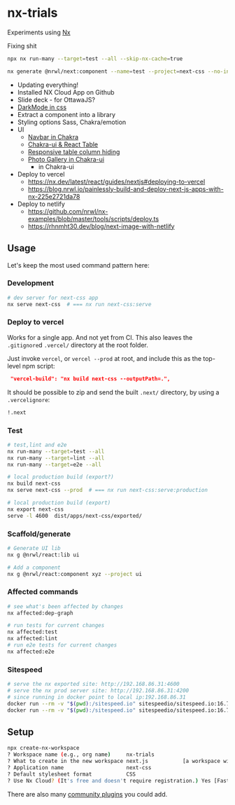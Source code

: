 # nx-trials

Experiments using [Nx](https://nx.dev)

Fixing shit

```bash
npx nx run-many --target=test --all --skip-nx-cache=true

nx generate @nrwl/next:component --name=test --project=next-css --no-interactive
```

- Updating everything!
- Installed NX Cloud App on Github
- Slide deck - for OttawaJS?
- [DarkMode in css](https://dev.to/ruppysuppy/dark-mode-using-css-variables-1m3)
- Extract a component into a library
- Styling options Sass, Chakra/emotion
- UI
  - [Navbar in Chakra](https://raptis.wtf/blog/create-a-navbar-with-chakra-ui-react/)
  - [Chakra-ui & React Table](https://chakra-ui.com/guides/integrations/with-react-table)
  - [Responsive table column hiding](https://phppot.com/css/automatic-column-hiding-using-css-in-responsive-table/)
  - [Photo Gallery in Chakra-ui](https://blog.logrocket.com/building-photo-gallery-app-from-scratch-chakra-ui/)
    - in Chakra-ui
- Deploy to vercel
  - <https://nx.dev/latest/react/guides/nextjs#deploying-to-vercel>
  - <https://blog.nrwl.io/painlessly-build-and-deploy-next-js-apps-with-nx-225e2721da78>
- Deploy to netlify
  - <https://github.com/nrwl/nx-examples/blob/master/tools/scripts/deploy.ts>
  - <https://rhnmht30.dev/blog/next-image-with-netlify>

## Usage

Let's keep the most used command pattern here:

### Development

```bash
# dev server for next-css app
nx serve next-css  # === nx run next-css:serve
```

### Deploy to vercel

Works for a single app. And not yet from CI.
This also leaves the `.gitignore`d `.vercel/` directory at the root folder.

Just invoke `vercel`, or `vercel --prod` at root, and include this as the top-level npm script:

```json
 "vercel-build": "nx build next-css --outputPath=.",
```

It should be possible to zip and send the built `.next/` directory,
by using a `.vercelignore`:

```txt
!.next
```

### Test

```bash
# test,lint and e2e
nx run-many --target=test --all
nx run-many --target=lint --all
nx run-many --target=e2e --all

# local production build (export?)
nx build next-css
nx serve next-css --prod  # === nx run next-css:serve:production

# local production build (export)
nx export next-css
serve -l 4600  dist/apps/next-css/exported/
```

### Scaffold/generate

```bash
# Generate UI lib
nx g @nrwl/react:lib ui

# Add a component
nx g @nrwl/react:component xyz --project ui
```

### Affected commands

```bash
# see what's been affected by changes
nx affected:dep-graph

# run tests for current changes
nx affected:test
nx affected:lint
# run e2e tests for current changes
nx affected:e2e
```

### Sitespeed

```bash
# serve the nx exported site: http://192.168.86.31:4600
# serve the nx prod server site: http://192.168.86.31:4200
# since running in docker point to local ip:192.168.86.31
docker run --rm -v "$(pwd):/sitespeed.io" sitespeedio/sitespeed.io:16.7.1 http://192.168.86.31:4600 --mobile
docker run --rm -v "$(pwd):/sitespeed.io" sitespeedio/sitespeed.io:16.7.1 --mobile http://192.168.86.31:4200 http://192.168.86.31:4200/image-demo
```

## Setup

```bash
npx create-nx-workspace
? Workspace name (e.g., org name)     nx-trials
? What to create in the new workspace next.js           [a workspace with a single Next.js application]
? Application name                    next-css
? Default stylesheet format           CSS
? Use Nx Cloud? (It's free and doesn't require registration.) Yes [Faster builds, run details, Github integration. Learn more at https://nx.app]
```

There are also many [community plugins](https://nx.dev/nx-community) you could add.
